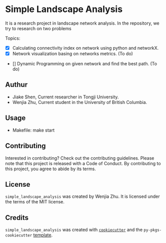 # Simple Landscape Analysis

It is a research project in landscape network analysis. In the repository, we try to research on two problems

Topics:

- [X] Calculating connectivity index on network using python and networkX.
- [X] Network visualization basing on networks metrics. (To do)
- [] Dynamic Programming on given network and find the best path. (To do)

## Authur

- Jiake Shen, Current researcher in Tongji University.
- Wenjia Zhu, Current student in the University of British Columbia.

## Usage
  - Makefile: make start

## Contributing

Interested in contributing? Check out the contributing guidelines. Please note that this project is released with a Code of Conduct. By contributing to this project, you agree to abide by its terms.

## License

`simple_landscape_analysis` was created by Wenjia Zhu. It is licensed under the terms of the MIT license.

## Credits

`simple_landscape_analysis` was created with [`cookiecutter`](https://cookiecutter.readthedocs.io/en/latest/) and the `py-pkgs-cookiecutter` [template](https://github.com/py-pkgs/py-pkgs-cookiecutter).
